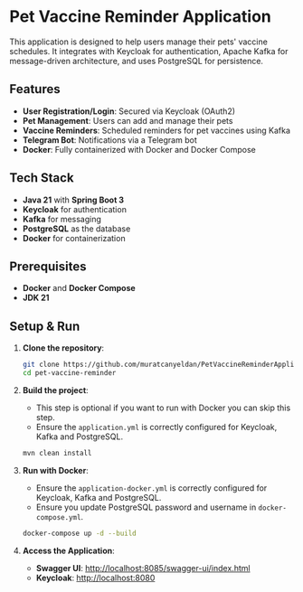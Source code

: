 # Pet Vaccine Reminder Application

This application is designed to help users manage their pets' vaccine schedules. It integrates with Keycloak for authentication, Apache Kafka for message-driven architecture, and uses PostgreSQL for persistence.

## Features

- **User Registration/Login**: Secured via Keycloak (OAuth2)
- **Pet Management**: Users can add and manage their pets
- **Vaccine Reminders**: Scheduled reminders for pet vaccines using Kafka
- **Telegram Bot**: Notifications via a Telegram bot
- **Docker**: Fully containerized with Docker and Docker Compose

## Tech Stack

- **Java 21** with **Spring Boot 3**
- **Keycloak** for authentication
- **Kafka** for messaging
- **PostgreSQL** as the database
- **Docker** for containerization

## Prerequisites

- **Docker** and **Docker Compose**
- **JDK 21**

## Setup & Run

1. **Clone the repository**:
    ```bash
    git clone https://github.com/muratcanyeldan/PetVaccineReminderApplication
    cd pet-vaccine-reminder
    ```

2. **Build the project**:
    - This step is optional if you want to run with Docker you can skip this step.
    - Ensure the `application.yml` is correctly configured for Keycloak, Kafka and PostgreSQL.
    ```bash
    mvn clean install
    ```

3. **Run with Docker**:
    - Ensure the `application-docker.yml` is correctly configured for Keycloak, Kafka and PostgreSQL.
    - Ensure you update PostgreSQL password and username in `docker-compose.yml`.
    ```bash
    docker-compose up -d --build
    ```

4. **Access the Application**:
    - **Swagger UI**: [http://localhost:8085/swagger-ui/index.html](http://localhost:8085/swagger-ui/index.html)
    - **Keycloak**: [http://localhost:8080](http://localhost:8080)

